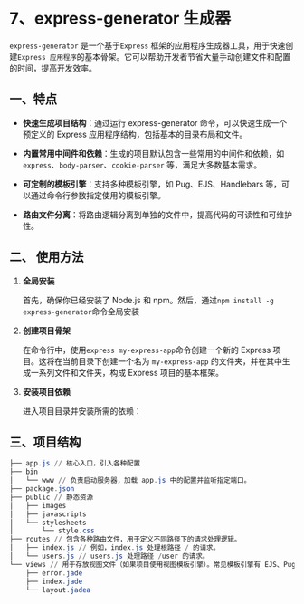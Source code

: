 # 7、express-generator 生成器

`‌express-generator‌` 是一个基于`Express` 框架的应用程序生成器工具，用于快速创建`Express 应用程序`的基本骨架。它可以帮助开发者节省大量手动创建文件和配置的时间，提高开发效率。

## 一、特点

- ‌**快速生成项目结构**‌：通过运行 express-generator 命令，可以快速生成一个预定义的 Express 应用程序结构，包括基本的目录布局和文件。

- ‌**内置常用中间件和依赖**‌：生成的项目默认包含一些常用的中间件和依赖，如 `express`、`body-parser`、`cookie-parser` 等，满足大多数基本需求。

- ‌**可定制的模板引擎**‌：支持多种模板引擎，如 Pug、EJS、Handlebars 等，可以通过命令行参数指定使用的模板引擎。

- ‌**路由文件分离**‌：将路由逻辑分离到单独的文件中，提高代码的可读性和可维护性。

## 二、 使用方法

1. ‌**全局安装**‌

   首先，确保你已经安装了 Node.js 和 npm。然后，通过`npm install -g express-generator`命令全局安装

2. ‌**创建项目骨架**‌

   在命令行中，使用`express my-express-app`命令创建一个新的 Express 项目。这将在当前目录下创建一个名为 `my-express-app` 的文件夹，并在其中生成一系列文件和文件夹，构成 Express 项目的基本框架。

3. ‌**安装项目依赖**‌

   进入项目目录并安装所需的依赖：

## 三、项目结构

```powershell
├── app.js // 核心入口，引入各种配置
├── bin
│   └── www // 负责启动服务器，加载 app.js 中的配置并监听指定端口。
├── package.json
├── public // 静态资源
│   ├── images
│   ├── javascripts
│   └── stylesheets
│       └── style.css
├── routes // 包含各种路由文件，用于定义不同路径下的请求处理逻辑。
│   ├── index.js // 例如，index.js 处理根路径 / 的请求。
│   └── users.js // users.js 处理路径 /user 的请求。
└── views // 用于存放视图文件（如果项目使用视图模板引擎）。常见模板引擎有 EJS、Pug 等。
    ├── error.jade
    ├── index.jade
    └── layout.jadea
```











